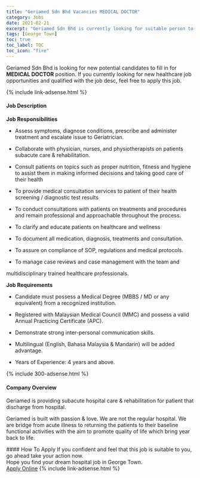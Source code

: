 ```yaml
---
title: "Geriamed Sdn Bhd Vacancies MEDICAL DOCTOR" 
category: Jobs 
date: 2021-02-21 
excerpt: "Geriamed Sdn Bhd is currently looking for suitable person to fill in the MEDICAL DOCTOR which positioned at George Town" 
tags: [George Town] 
toc: true 
toc_label: TOC 
toc_icon: "fire" 
--- 
```


<p>Geriamed Sdn Bhd is looking for new potential candidates to fill in for <b>MEDICAL DOCTOR</b> position. If you currently looking for new healthcare job opportunities and qualified with the job desc, feel free to apply this job.
</p>{% include link-adsense.html %} 
<div><div><h4>Job Description</h4></div><div><div><span><div><p><strong>Job Responsibilities</strong></p><ul><li>Assess symptoms, diagnose&#160;conditions, prescribe and administer treatment and escalate issue to Geriatrician.</li></ul><ul><li>Collaborate with&#160;physician, nurses, and physiotherapists on patients subacute care &amp; rehabilitation.</li></ul><ul><li>Consult patients on topics such as proper nutrition, fitness and hygiene to assist them in making informed decisions and taking good care of their health</li></ul><ul><li>To provide medical consultation services to patient of their health screening / diagnostic test results</li></ul><ul><li>To conduct consultations with patients on treatments and procedures and remain professional and approachable throughout the process.</li></ul><ul><li>To clarify and educate patients on healthcare and wellness</li></ul><ul><li>To document all medication, diagnosis, treatments and consultation.</li></ul><ul><li>To assure on compliance of SOP, regulations and medical protocols.</li></ul><ul><li>To manage case reviews and case management with the team and</li></ul><p>multidisciplinary trained healthcare professionals.</p><p><strong>Job Requirements</strong></p><ul><li>Candidate must possess a Medical Degree (MBBS / MD or any equivalent) from a recognized institution.</li></ul><ul><li>Registered with Malaysian Medical Council (MMC) and possess a valid Annual Practicing Certificate (APC).</li></ul><ul><li>Demonstrate strong inter-personal communication skills.</li></ul><ul><li>Multilingual (English, Bahasa Malaysia &amp; Mandarin) will be added advantage.</li></ul><ul><li>Years of Experience: 4 years and above.</li></ul></div></span></div></div></div> 
{% include 300-adsense.html %} 
<div><div><h4>Company Overview</h4></div><div><div><span><div><p>Geriamed is providing subacute hospital care &amp; rehabilitation for patient that discharge from hospital.</p><p>Geriamed is built with passion &amp; love. We are not the regular hospital. We are bridge from acute illness to returning the patients to their baseline functional activities with the aim to promote quality of life which bring year back to life.</p></div></span></div></div></div> 
#### How To Apply 
If you confident and feel that this job is suitable to you, go ahead take your action now. <br/> 
Hope you find your dream hospital job in George Town. <br/> 
<a href="https://www.jobstreet.com.my/en/job/medical-doctor-4484905?jobId=jobstreet-my-job-4484905" class="btn btn--warning" target="_blank" rel="nofollow noopenner">Apply Online</a> 
{% include link-adsense.html %} 